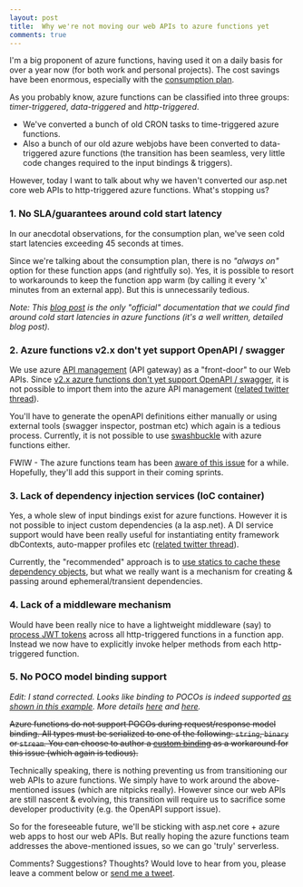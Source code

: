 ```yaml
---
layout: post
title:  Why we're not moving our web APIs to azure functions yet
comments: true
---
```

I'm a big proponent of azure functions, having used it on a daily basis for over a year now (for both work and personal projects). The cost savings have been enormous, especially with the [consumption plan](https://docs.microsoft.com/en-in/azure/azure-functions/functions-scale#consumption-plan).

As you probably know, azure functions can be classified into three groups: _timer-triggered_, _data-triggered_ and _http-triggered_.

* We've converted a bunch of old CRON tasks to time-triggered azure functions.
* Also a bunch of our old azure webjobs have been converted to data-triggered azure functions (the transition has been seamless, very little code changes required to the input bindings & triggers).

However, today I want to talk about why we haven't converted our asp.net core web APIs to http-triggered azure functions. What's stopping us?

### 1. No SLA/guarantees around cold start latency

In our anecdotal observations, for the consumption plan, we've seen cold start latencies exceeding 45 seconds at times.

Since we're talking about the consumption plan, there is no _"always on"_ option for these function apps (and rightfully so). Yes, it is possible to resort to workarounds to keep the function app warm (by calling it every 'x' minutes from an external app). But this is unnecessarily tedious.

_Note: This [blog post](https://blogs.msdn.microsoft.com/appserviceteam/2018/02/07/understanding-serverless-cold-start/) is the only "official" documentation that we could find around cold start latencies in azure functions (it's a well written, detailed blog post)._

### 2. Azure functions v2.x don't yet support OpenAPI / swagger

We use azure [API management](https://docs.microsoft.com/en-in/azure/api-management/) (API gateway) as a "front-door" to our Web APIs. Since [v2.x azure functions don't yet support OpenAPI / swagger](https://docs.microsoft.com/en-us/azure/azure-functions/functions-openapi-definition#set-the-functions-runtime-version), it is not possible to import them into the azure API management ([related twitter thread](https://twitter.com/MithunShanbhag/status/1025052593221820417)).

You'll have to generate the openAPI definitions either manually or using external tools (swagger inspector, postman etc) which again is a tedious process. Currently, it is not possible to use [swashbuckle](https://github.com/domaindrivendev/Swashbuckle) with azure functions either.

FWIW - The azure functions team has been [aware of this issue](https://github.com/Azure/azure-functions-host/issues/2874) for a while. Hopefully, they'll add this support in their coming sprints.

### 3. Lack of dependency injection services (IoC container)

Yes, a whole slew of input bindings exist for azure functions. However it is not possible to inject custom dependencies (a la asp.net). A DI service support would have been really useful for instantiating entity framework dbContexts, auto-mapper profiles etc ([related twitter thread](https://twitter.com/MithunShanbhag/status/1014808563196166144)).

Currently, the "recommended" approach is to [use statics to cache these dependency objects](https://docs.microsoft.com/en-us/azure/azure-functions/manage-connections), but what we really want is a mechanism for creating & passing around ephemeral/transient dependencies.

### 4. Lack of a middleware mechanism

Would have been really nice to have a lightweight middleware (say) to [process JWT tokens](https://docs.microsoft.com/en-us/dotnet/api/microsoft.aspnetcore.authentication.jwtbearer?view=aspnetcore-2.2) across all http-triggered functions in a function app. Instead we now have to explicitly invoke helper methods from each http-triggered function.

### 5. No POCO model binding support

_Edit: I stand corrected. Looks like binding to POCOs is indeed supported [as shown in this example](https://github.com/Azure-Samples/functions-dotnet-codercards/blob/master/CoderCards/CardGenerator.cs#L47). More details [here](https://github.com/Azure/Azure-Functions/issues/397) and [here](https://github.com/Azure/Azure-Functions/issues/401)._

~~Azure functions do not support POCOs during request/response model binding. All types must be serialized to one of the following: `string`, `binary` or `stream`. You can choose to author a [custom binding](https://github.com/Azure/azure-webjobs-sdk/wiki/Creating-custom-input-and-output-bindings) as a workaround for this issue (which again is tedious).~~

Technically speaking, there is nothing preventing us from transitioning our web APIs to azure functions. We simply have to work around the above-mentioned issues (which are nitpicks really). However since our web APIs are still nascent & evolving, this transition will require us to sacrifice some developer productivity (e.g. the OpenAPI support issue).

So for the foreseeable future, we'll be sticking with asp.net core + azure web apps to host our web APIs. But really hoping the azure functions team addresses the above-mentioned issues, so we can go 'truly' serverless.

Comments? Suggestions? Thoughts? Would love to hear from you, please leave a comment below or [send me a tweet]({{site.author.twitter}}).
